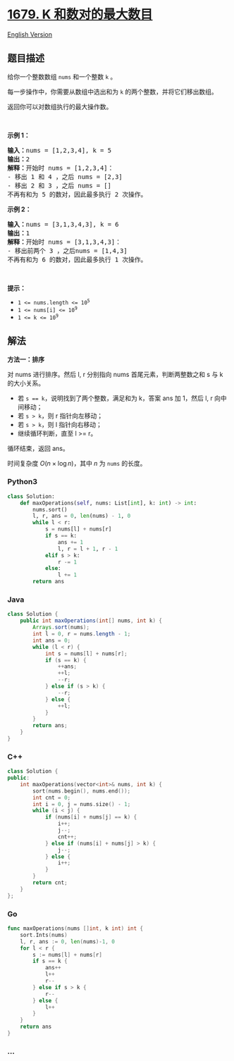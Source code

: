 # [1679. K 和数对的最大数目](https://leetcode.cn/problems/max-number-of-k-sum-pairs)

[English Version](/solution/1600-1699/1679.Max%20Number%20of%20K-Sum%20Pairs/README_EN.md)

## 题目描述

<!-- 这里写题目描述 -->

<p>给你一个整数数组 <code>nums</code> 和一个整数 <code>k</code> 。</p>

<p>每一步操作中，你需要从数组中选出和为 <code>k</code> 的两个整数，并将它们移出数组。</p>

<p>返回你可以对数组执行的最大操作数。</p>

<p> </p>

<p><strong>示例 1：</strong></p>

<pre>
<strong>输入：</strong>nums = [1,2,3,4], k = 5
<strong>输出：</strong>2
<strong>解释：</strong>开始时 nums = [1,2,3,4]：
- 移出 1 和 4 ，之后 nums = [2,3]
- 移出 2 和 3 ，之后 nums = []
不再有和为 5 的数对，因此最多执行 2 次操作。</pre>

<p><strong>示例 2：</strong></p>

<pre>
<strong>输入：</strong>nums = [3,1,3,4,3], k = 6
<strong>输出：</strong>1
<strong>解释：</strong>开始时 nums = [3,1,3,4,3]：
- 移出前两个 3 ，之后nums = [1,4,3]
不再有和为 6 的数对，因此最多执行 1 次操作。</pre>

<p> </p>

<p><strong>提示：</strong></p>

<ul>
	<li><code>1 <= nums.length <= 10<sup>5</sup></code></li>
	<li><code>1 <= nums[i] <= 10<sup>9</sup></code></li>
	<li><code>1 <= k <= 10<sup>9</sup></code></li>
</ul>

## 解法

<!-- 这里可写通用的实现逻辑 -->

**方法一：排序**

对 nums 进行排序。然后 l, r 分别指向 nums 首尾元素，判断两整数之和 s 与 k 的大小关系。

-   若 `s == k`，说明找到了两个整数，满足和为 k，答案 ans 加 1，然后 l, r 向中间移动；
-   若 `s > k`，则 r 指针向左移动；
-   若 `s > k`，则 l 指针向右移动；
-   继续循环判断，直至 l >= r。

循环结束，返回 ans。

时间复杂度 $O(n\times \log n)$，其中 $n$ 为 `nums` 的长度。

<!-- tabs:start -->

### **Python3**

<!-- 这里可写当前语言的特殊实现逻辑 -->

```python
class Solution:
    def maxOperations(self, nums: List[int], k: int) -> int:
        nums.sort()
        l, r, ans = 0, len(nums) - 1, 0
        while l < r:
            s = nums[l] + nums[r]
            if s == k:
                ans += 1
                l, r = l + 1, r - 1
            elif s > k:
                r -= 1
            else:
                l += 1
        return ans
```

### **Java**

<!-- 这里可写当前语言的特殊实现逻辑 -->

```java
class Solution {
    public int maxOperations(int[] nums, int k) {
        Arrays.sort(nums);
        int l = 0, r = nums.length - 1;
        int ans = 0;
        while (l < r) {
            int s = nums[l] + nums[r];
            if (s == k) {
                ++ans;
                ++l;
                --r;
            } else if (s > k) {
                --r;
            } else {
                ++l;
            }
        }
        return ans;
    }
}
```

### **C++**

```cpp
class Solution {
public:
    int maxOperations(vector<int>& nums, int k) {
        sort(nums.begin(), nums.end());
        int cnt = 0;
        int i = 0, j = nums.size() - 1;
        while (i < j) {
            if (nums[i] + nums[j] == k) {
                i++;
                j--;
                cnt++;
            } else if (nums[i] + nums[j] > k) {
                j--;
            } else {
                i++;
            }
        }
        return cnt;
    }
};
```

### **Go**

```go
func maxOperations(nums []int, k int) int {
	sort.Ints(nums)
	l, r, ans := 0, len(nums)-1, 0
	for l < r {
		s := nums[l] + nums[r]
		if s == k {
			ans++
			l++
			r--
		} else if s > k {
			r--
		} else {
			l++
		}
	}
	return ans
}
```

### **...**

```

```

<!-- tabs:end -->
